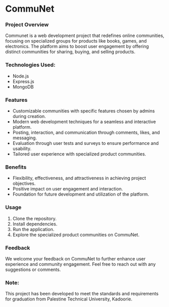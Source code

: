 # CommuNet

### Project Overview
Communet is a web development project that redefines online communities, focusing on specialized groups for products like books, games, and electronics. The platform aims to boost user engagement by offering distinct communities for sharing, buying, and selling products.

### Technologies Used:
- Node.js
- Express.js
- MongoDB
  
### Features
- Customizable communities with specific features chosen by admins during creation.
- Modern web development techniques for a seamless and interactive platform.
- Posting, interaction, and communication through comments, likes, and messaging.
- Evaluation through user tests and surveys to ensure performance and usability.
- Tailored user experience with specialized product communities.
  
### Benefits
- Flexibility, effectiveness, and attractiveness in achieving project objectives.
- Positive impact on user engagement and interaction.
- Foundation for future development and utilization of the platform.

### Usage
1. Clone the repository.
2. Install dependencies.
3. Run the application.
4. Explore the specialized product communities on CommuNet.

### Feedback
We welcome your feedback on CommuNet to further enhance user experience and community engagement. Feel free to reach out with any suggestions or comments.

### Note:
This project has been developed to meet the standards and requirements for graduation from Palestine Technical University, Kadoorie.
